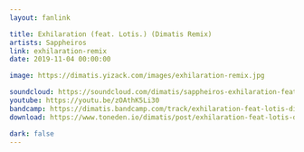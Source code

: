 ```yaml
---
layout: fanlink

title: Exhilaration (feat. Lotis.) (Dimatis Remix)
artists: Sappheiros
link: exhilaration-remix
date: 2019-11-04 00:00:00

image: https://dimatis.yizack.com/images/exhilaration-remix.jpg

soundcloud: https://soundcloud.com/dimatis/sappheiros-exhilaration-feat-lotis-dimatis-remix
youtube: https://youtu.be/zOAthK5Li30
bandcamp: https://dimatis.bandcamp.com/track/exhilaration-feat-lotis-dimatis-remix
download: https://www.toneden.io/dimatis/post/exhilaration-feat-lotis-dimatis-remix

dark: false
---
```

